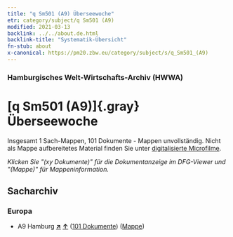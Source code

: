 ```yaml
---
title: "q Sm501 (A9) Überseewoche"
etr: category/subject/q Sm501 (A9)
modified: 2021-03-13
backlink: ../../about.de.html
backlink-title: "Systematik-Übersicht"
fn-stub: about
x-canonical: https://pm20.zbw.eu/category/subject/s/q_Sm501_(A9)
---
```


### Hamburgisches Welt-Wirtschafts-Archiv (HWWA)
# [q Sm501 (A9)]{.gray}&#8201; Überseewoche&#160; 




Insgesamt 1 Sach-Mappen, 101 Dokumente - Mappen unvollständig.
Nicht als Mappe aufbereitetes Material finden Sie unter [digitalisierte Microfilme](/film/h1_sh.de.html).

_Klicken Sie "(xy Dokumente)" für die Dokumentanzeige im DFG-Viewer und "(Mappe)" für Mappeninformation._

## Sacharchiv




### Europa

- A9 Hamburg [**&nearr;**](../../../geo/i/140905/about.de.html "Hamburg (alle Mappen)") [**&uarr;**](../../../geo/about.de.html#A9 "Ländersystematik") (<a href="https://pm20.zbw.eu/dfgview/sh/140905,145994" title="über: Hamburg : Überseewoche" target="_blank">101 Dokumente</a>) ([Mappe](../../../../folder/sh/1409xx/140905/1459xx/145994/about.de.html))


